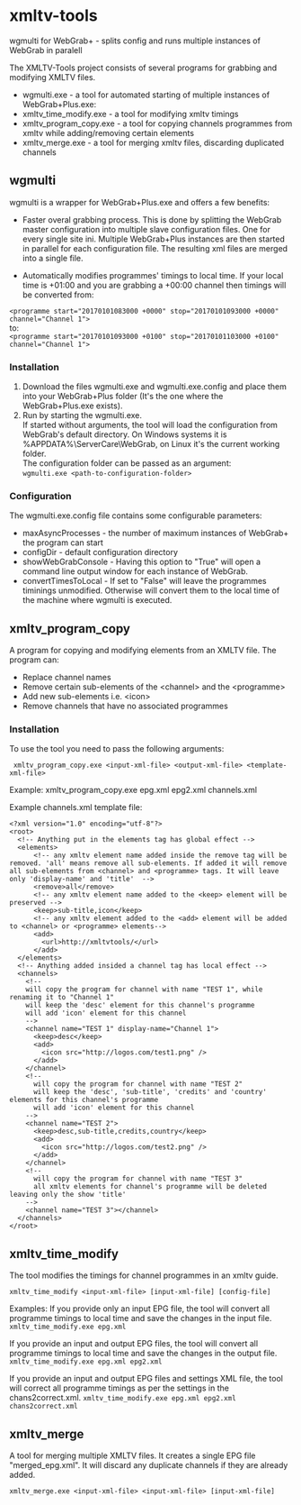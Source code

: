 # xmltv-tools
wgmulti for WebGrab+ - splits config and runs multiple instances of WebGrab in paralell 


The XMLTV-Tools project consists of several programs for grabbing and modifying XMLTV files.

* wgmulti.exe - a tool for automated starting of multiple instances of WebGrab+Plus.exe:
* xmltv_time_modify.exe - a tool for modifying xmltv timings
* xmltv_program_copy.exe - a tool for copying channels programmes from xmltv while adding/removing certain elements 
* xmltv_merge.exe - a tool for merging xmltv files, discarding duplicated channels

## wgmulti

wgmulti is a wrapper for WebGrab+Plus.exe and offers a few benefits:

* Faster overal grabbing process. 
This is done by splitting the WebGrab master configuration into multiple slave configuration files. One for every single site ini. 
Multiple WebGrab+Plus instances are then started in parallel for each configuration file. The resulting xml files are merged into a single file.

* Automatically modifies programmes' timings to local time.
If your local time is +01:00 and you are grabbing a +00:00 channel then timings will be converted from:

``` <programme start="20170101083000 +0000" stop="20170101093000 +0000" channel="Channel 1"> ```  
to:  
``` <programme start="20170101093000 +0100" stop="20170101103000 +0100" channel="Channel 1"> ```



### Installation

1. Download the files wgmulti.exe and wgmulti.exe.config and place them into your WebGrab+Plus folder (It's the one where the WebGrab+Plus.exe exists).
2. Run by starting the wgmulti.exe.  
If started without arguments, the tool will load the configuration from WebGrab's default directory. On Windows systems it is %APPDATA%\ServerCare\WebGrab\, on Linux it's the current working folder.  
The configuration folder can be passed as an argument:  
``` wgmulti.exe <path-to-configuration-folder> ```

### Configuration

The wgmulti.exe.config file contains some configurable parameters:
* maxAsyncProcesses - the number of maximum instances of WebGrab+ the program can start
* configDir - default configuration directory
* showWebGrabConsole - Having this option to "True" will open a command line output window for each instance of WebGrab. 
* convertTimesToLocal - If set to "False" will leave the programmes timinings unmodified. Otherwise will convert them to the local time of the machine where wgmulti is executed.


## xmltv_program_copy

A program for copying and modifying elements from an XMLTV file. 
The program can:

* Replace channel names
* Remove certain sub-elements of the &lt;channel&gt; and the &lt;programme&gt;
* Add new sub-elements i.e. &lt;icon&gt;
* Remove channels that have no associated programmes

### Installation
To use the tool you need to pass the following arguments:

``` xmltv_program_copy.exe <input-xml-file> <output-xml-file> <template-xml-file>```

Example:
xmltv_program_copy.exe epg.xml epg2.xml channels.xml

Example channels.xml template file:
```
<?xml version="1.0" encoding="utf-8"?>
<root>
  <!-- Anything put in the elements tag has global effect -->
  <elements>
      <!-- any xmltv element name added inside the remove tag will be removed. 'all' means remove all sub-elements. If added it will remove all sub-elements from <channel> and <programme> tags. It will leave only 'display-name' and 'title'  --> 
      <remove>all</remove>
      <!-- any xmltv element name added to the <keep> element will be preserved --> 
      <keep>sub-title,icon</keep>
      <!-- any xmltv element added to the <add> element will be added to <channel> or <programme> elements--> 
      <add>
        <url>http://xmltvtools/</url>
      </add>
  </elements>
  <!-- Anything added insided a channel tag has local effect -->  
  <channels>
    <!-- 
    will copy the program for channel with name "TEST 1", while renaming it to "Channel 1" 
    will keep the 'desc' element for this channel's programme
    will add 'icon' element for this channel
    -->  
    <channel name="TEST 1" display-name="Channel 1">
      <keep>desc</keep>
      <add>
        <icon src="http://logos.com/test1.png" />
      </add>
    </channel>
    <!-- 
      will copy the program for channel with name "TEST 2" 
      will keep the 'desc', 'sub-title', 'credits' and 'country' elements for this channel's programme
      will add 'icon' element for this channel
    -->      
    <channel name="TEST 2">
      <keep>desc,sub-title,credits,country</keep>
      <add>
        <icon src="http://logos.com/test2.png" />
      </add>
    </channel>
    <!-- 
      will copy the program for channel with name "TEST 3" 
      all xmltv elements for channel's programme will be deleted leaving only the show 'title'
    -->      
    <channel name="TEST 3"></channel>
  </channels>
</root>

```

## xmltv_time_modify

The tool modifies the timings for channel programmes in an xmltv guide. 

``` xmltv_time_modify <input-xml-file> [input-xml-file] [config-file] ```

Examples:
If you provide only an input EPG file, the tool will convert all programme timings to local time and save the changes in the input file.
 ``` xmltv_time_modify.exe epg.xml ``` 

If you provide an input and output EPG files, the tool will convert all programme timings to local time and save the changes in the output file. 
 ``` xmltv_time_modify.exe epg.xml epg2.xml ``` 

If you provide an input and output EPG files and settings XML file, the tool will correct all programme timings as per the settings in the chans2correct.xml. 
 ``` xmltv_time_modify.exe epg.xml epg2.xml chans2correct.xml ``` 

## xmltv_merge

A tool for merging multiple XMLTV files. It creates a single EPG file "merged_epg.xml". It will discard any duplicate channels if they are already added.

 ``` xmltv_merge.exe <input-xml-file> <input-xml-file> [input-xml-file] ```


